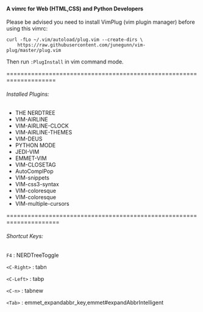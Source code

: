 #### A vimrc for Web (HTML,CSS) and Python Developers ####

Please be advised you need to install VimPlug (vim plugin manager) before using this vimrc:
```
curl -fLo ~/.vim/autoload/plug.vim --create-dirs \
    https://raw.githubusercontent.com/junegunn/vim-plug/master/plug.vim
```

Then run `:PlugInstall` in vim command mode.

====================================================================


###### Installed Plugins: ######

* THE NERDTREE
* VIM-AIRLINE
* VIM-AIRLINE-CLOCK
* VIM-AIRLINE-THEMES
* VIM-DEUS
* PYTHON MODE
* JEDI-VIM
* EMMET-VIM
* VIM-CLOSETAG
* AutoComplPop
* VIM-snippets
* VIM-css3-syntax
* VIM-coloresque
* VIM-coloresque
* VIM-multiple-cursors


=====================================================================


###### Shortcut Keys: ######

`F4`        : NERDTreeToggle

`<C-Right>` : tabn

`<C-Left>`  : tabp

`<C-n>`     : tabnew

`<Tab>`     : emmet_expandabbr_key,emmet#expandAbbrIntelligent




